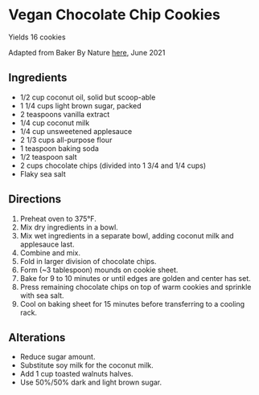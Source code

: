 # Vegan Chocolate Chip Cookies

Yields 16 cookies

Adapted from Baker By Nature [here](https://bakerbynature.com/the-most-wonderful-vegan-chocolate-chip-cookies-ever/), June 2021

## Ingredients

- 1/2 cup coconut oil, solid but scoop-able 
- 1 1/4 cups light brown sugar, packed
- 2 teaspoons vanilla extract
- 1/4 cup coconut milk
- 1/4 cup unsweetened applesauce
- 2 1/3 cups all-purpose flour
- 1 teaspoon baking soda
- 1/2 teaspoon salt
- 2 cups chocolate chips (divided into 1 3/4 and 1/4 cups)
- Flaky sea salt

## Directions

1. Preheat oven to 375°F.
1. Mix dry ingredients in a bowl.
1. Mix wet ingredients in a separate bowl, adding coconut milk and applesauce last.
1. Combine and mix.
1. Fold in larger division of chocolate chips.
1. Form (~3 tablespoon) mounds on cookie sheet.
1. Bake for 9 to 10 minutes or until edges are golden and center has set.
1. Press remaining chocolate chips on top of warm cookies and sprinkle with sea salt.
1. Cool on baking sheet for 15 minutes before transferring to a cooling rack.

## Alterations

- Reduce sugar amount.
- Substitute soy milk for the coconut milk.
- Add 1 cup toasted walnuts halves.
- Use 50%/50% dark and light brown sugar.
